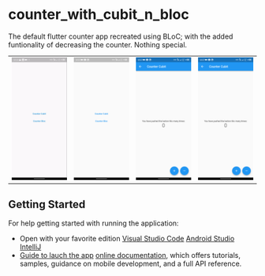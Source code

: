 # counter_with_cubit_n_bloc

The default flutter counter app recreated using BLoC; with the added funtionality of decreasing the counter.
Nothing special.

<table>
    <tbody>
        <tr>
            <td><img src= ".screenshot\counter_app.gif", alt= "Counter App Gif", width="200"/></td>
            <td><img src= ".screenshot\home.png", alt= "Home Page Image", width="200"/></td>
            <td><img src= ".screenshot\counter_cubit.png", alt= "CounterCubit Page Image", width="200"/></td>
            <td><img src= ".screenshot\counter_cubit.png", alt= "CounterBloc Page Image", width="200"/></td>
        </tr>
    </tbody>
</table>

## Getting Started

For help getting started with running the application:
- Open with your favorite edition [Visual Studio Code](https://code.visualstudio.com) [Android Studio](https://developer.android.com/studio) [IntelliJ](https://www.jetbrains.com/idea/)
- [Guide to lauch the app](https://docs.flutter.dev/get-started/test-drive?tab=vscode)
[online documentation](https://docs.flutter.dev/), which offers tutorials,
samples, guidance on mobile development, and a full API reference.
